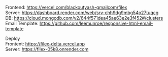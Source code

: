 Frontend: https://vercel.com/blackoutyash-gmailcom/filex  
Server: https://dashboard.render.com/web/srv-chh9dg9mbg54o27tuqcg  
DB: https://cloud.mongodb.com/v2/644f571dea45ae63e2e3f452#/clusters  
Email Template: https://github.com/leemunroe/responsive-html-email-template  
  
Deploy  
Frontent: https://filex-delta.vercel.app  
Server: https://filex-05k8.onrender.com  
